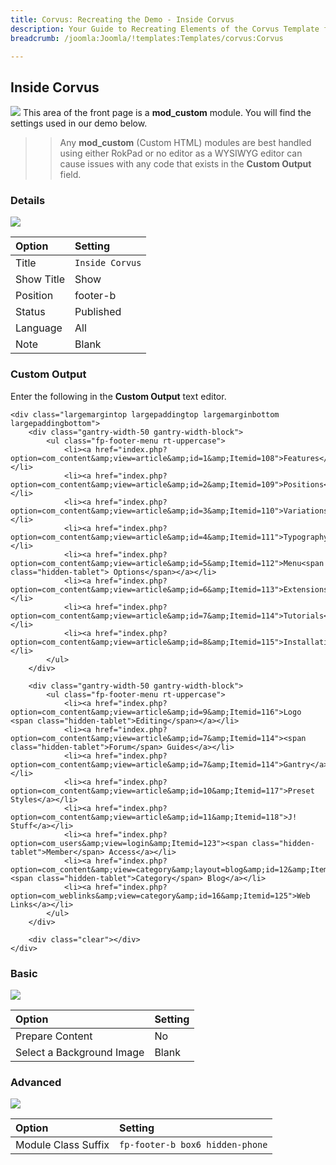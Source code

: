 ```yaml
---
title: Corvus: Recreating the Demo - Inside Corvus
description: Your Guide to Recreating Elements of the Corvus Template for Joomla
breadcrumb: /joomla:Joomla/!templates:Templates/corvus:Corvus

---
```


Inside Corvus
----
![][demo]
This area of the front page is a **mod_custom** module. You will find the settings used in our demo below.

>> Any **mod_custom** (Custom HTML) modules are best handled using either RokPad or no editor as a WYSIWYG editor can cause issues with any code that exists in the **Custom Output** field.

### Details
![][demo2]

| Option     | Setting         |  
| :--------- | :-------------- |  
| Title      | `Inside Corvus` |  
| Show Title | Show            |  
| Position   | footer-b        |  
| Status     | Published       |  
| Language   | All             |  
| Note       | Blank           |  

### Custom Output
Enter the following in the **Custom Output** text editor.

~~~
<div class="largemargintop largepaddingtop largemarginbottom largepaddingbottom">
    <div class="gantry-width-50 gantry-width-block">
        <ul class="fp-footer-menu rt-uppercase">
			<li><a href="index.php?option=com_content&amp;view=article&amp;id=1&amp;Itemid=108">Features</a></li>
			<li><a href="index.php?option=com_content&amp;view=article&amp;id=2&amp;Itemid=109">Positions</a></li>
			<li><a href="index.php?option=com_content&amp;view=article&amp;id=3&amp;Itemid=110">Variations</a></li>
			<li><a href="index.php?option=com_content&amp;view=article&amp;id=4&amp;Itemid=111">Typography</a></li>
			<li><a href="index.php?option=com_content&amp;view=article&amp;id=5&amp;Itemid=112">Menu<span class="hidden-tablet"> Options</span></a></li>
			<li><a href="index.php?option=com_content&amp;view=article&amp;id=6&amp;Itemid=113">Extensions</a></li>
			<li><a href="index.php?option=com_content&amp;view=article&amp;id=7&amp;Itemid=114">Tutorials</a></li>
			<li><a href="index.php?option=com_content&amp;view=article&amp;id=8&amp;Itemid=115">Installation</a></li>		
		</ul>
	</div>

	<div class="gantry-width-50 gantry-width-block">
		<ul class="fp-footer-menu rt-uppercase">
			<li><a href="index.php?option=com_content&amp;view=article&amp;id=9&amp;Itemid=116">Logo <span class="hidden-tablet">Editing</span></a></li>
			<li><a href="index.php?option=com_content&amp;view=article&amp;id=7&amp;Itemid=114"><span class="hidden-tablet">Forum</span> Guides</a></li>
			<li><a href="index.php?option=com_content&amp;view=article&amp;id=7&amp;Itemid=114">Gantry</a></li>						
			<li><a href="index.php?option=com_content&amp;view=article&amp;id=10&amp;Itemid=117">Preset Styles</a></li>
			<li><a href="index.php?option=com_content&amp;view=article&amp;id=11&amp;Itemid=118">J! Stuff</a></li>
			<li><a href="index.php?option=com_users&amp;view=login&amp;Itemid=123"><span class="hidden-tablet">Member</span> Access</a></li>
			<li><a href="index.php?option=com_content&amp;view=category&amp;layout=blog&amp;id=12&amp;Itemid=124"><span class="hidden-tablet">Category</span> Blog</a></li>
			<li><a href="index.php?option=com_weblinks&amp;view=category&amp;id=16&amp;Itemid=125">Web Links</a></li>
		</ul>
	</div>
	
	<div class="clear"></div>
</div>
~~~

### Basic
![][demo3]

| Option                    | Setting |
| :------------------------ | :------ |
| Prepare Content           | No      |
| Select a Background Image | Blank   |

### Advanced
![][demo4]

| Option              | Setting                         |  
| :------------------ | :------------------------------ |  
| Module Class Suffix | `fp-footer-b box6 hidden-phone` |  

[demo]: assets/demo_12.jpeg
[demo2]: assets/inside_1.jpeg
[demo3]: assets/inside_2.jpeg
[demo4]: assets/inside_3.jpeg